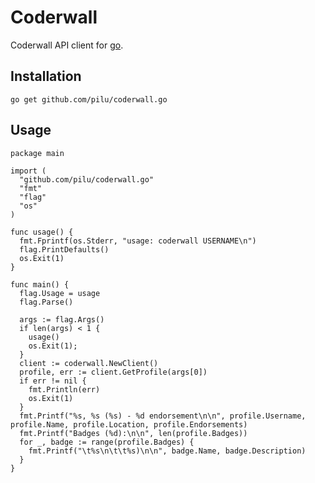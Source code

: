# Coderwall

Coderwall API client for [go](http://golang.org/ "Go lang").

## Installation

    go get github.com/pilu/coderwall.go

## Usage

    package main

    import (
      "github.com/pilu/coderwall.go"
      "fmt"
      "flag"
      "os"
    )

    func usage() {
      fmt.Fprintf(os.Stderr, "usage: coderwall USERNAME\n")
      flag.PrintDefaults()
      os.Exit(1)
    }

    func main() {
      flag.Usage = usage
      flag.Parse()

      args := flag.Args()
      if len(args) < 1 {
        usage()
        os.Exit(1);
      }
      client := coderwall.NewClient()
      profile, err := client.GetProfile(args[0])
      if err != nil {
        fmt.Println(err)
        os.Exit(1)
      }
      fmt.Printf("%s, %s (%s) - %d endorsement\n\n", profile.Username, profile.Name, profile.Location, profile.Endorsements)
      fmt.Printf("Badges (%d):\n\n", len(profile.Badges))
      for _, badge := range(profile.Badges) {
        fmt.Printf("\t%s\n\t\t%s)\n\n", badge.Name, badge.Description)
      }
    }
